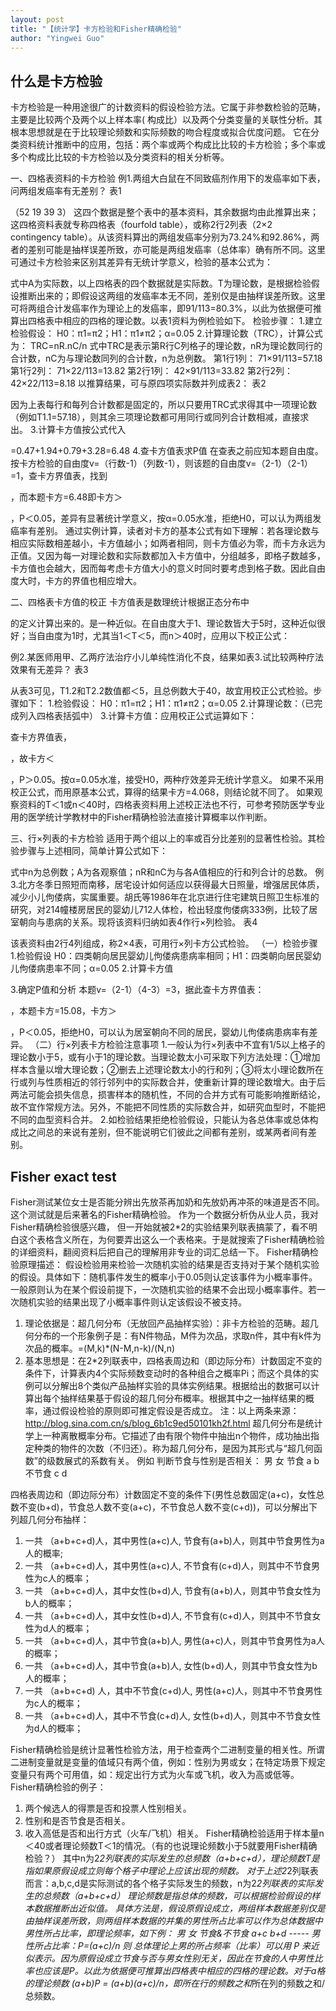 ```yaml
---
layout: post
title: "【统计学】卡方检验和Fisher精确检验"
author: "Yingwei Guo"
---
```


## 什么是卡方检验

卡方检验是一种用途很广的计数资料的假设检验方法。它属于非参数检验的范畴，主要是比较两个及两个以上样本率( 构成比）以及两个分类变量的关联性分析。其根本思想就是在于比较理论频数和实际频数的吻合程度或拟合优度问题。
它在分类资料统计推断中的应用，包括：两个率或两个构成比比较的卡方检验；多个率或多个构成比比较的卡方检验以及分类资料的相关分析等。
 
一、四格表资料的卡方检验
例1.两组大白鼠在不同致癌剂作用下的发癌率如下表，问两组发癌率有无差别？
表1

（52 19 39 3） 这四个数据是整个表中的基本资料，其余数据均由此推算出来；这四格资料表就专称四格表（fourfold table），或称2行2列表（2×2 contingency table）。从该资料算出的两组发癌率分别为73.24%和92.86%，两者的差别可能是抽样误差所致，亦可能是两组发癌率（总体率）确有所不同。这里可通过卡方检验来区别其差异有无统计学意义，检验的基本公式为：

式中A为实际数，以上四格表的四个数据就是实际数。T为理论数，是根据检验假设推断出来的；即假设这两组的发癌率本无不同，差别仅是由抽样误差所致。这里可将两组合计发癌率作为理论上的发癌率，即91/113=80.3%，以此为依据便可推算出四格表中相应的四格的理论数。以表1资料为例检验如下。
检验步骤：
1.建立检验假设：
H0：π1=π2；H1：π1≠π2；α=0.05
2.计算理论数（TRC），计算公式为：
TRC=nR.nC/n
式中TRC是表示第R行C列格子的理论数，nR为理论数同行的合计数，nC为与理论数同列的合计数，n为总例数。
第1行1列： 71×91/113=57.18
第1行2列： 71×22/113=13.82
第2行1列： 42×91/113=33.82
第2行2列： 42×22/113=8.18
以推算结果，可与原四项实际数并列成表2：
表2

因为上表每行和每列合计数都是固定的，所以只要用TRC式求得其中一项理论数（例如T1.1=57.18），则其余三项理论数都可用同行或同列合计数相减，直接求出。
3.计算卡方值按公式代入

=0.47+1.94+0.79+3.28=6.48
4.查卡方值表求P值
在查表之前应知本题自由度。按卡方检验的自由度v=（行数-1）（列数-1），则该题的自由度v=（2-1）（2-1）=1，查卡方界值表，找到

，而本题卡方=6.48即卡方＞

，P＜0.05，差异有显著统计学意义，按α=0.05水准，拒绝H0，可以认为两组发癌率有差别。
通过实例计算，读者对卡方的基本公式有如下理解：若各理论数与相应实际数相差越小，卡方值越小；如两者相同，则卡方值必为零，而卡方永远为正值。又因为每一对理论数和实际数都加入卡方值中，分组越多，即格子数越多，卡方值也会越大，因而每考虑卡方值大小的意义时同时要考虑到格子数。因此自由度大时，卡方的界值也相应增大。
 
二、四格表卡方值的校正
卡方值表是数理统计根据正态分布中

的定义计算出来的。是一种近似。在自由度大于1、理论数皆大于5时，这种近似很好；当自由度为1时，尤其当1＜T＜5，而n＞40时，应用以下校正公式：

例2.某医师用甲、乙两疗法治疗小儿单纯性消化不良，结果如表3.试比较两种疗法效果有无差异？
表3

从表3可见，T1.2和T2.2数值都＜5，且总例数大于40，故宜用校正公式检验。步骤如下：
1.检验假设：
H0：π1=π2；H1：π1≠π2；α=0.05
2.计算理论数：（已完成列入四格表括弧中）
3.计算卡方值：应用校正公式运算如下：

查卡方界值表，

，故卡方＜

，P＞0.05。按α=0.05水准，接受H0，两种疗效差异无统计学意义。 
如果不采用校正公式，而用原基本公式，算得的结果卡方=4.068，则结论就不同了。
如果观察资料的T＜1或n＜40时，四格表资料用上述校正法也不行，可参考预防医学专业用的医学统计学教材中的Fisher精确检验法直接计算概率以作判断。
 
三、行×列表的卡方检验
适用于两个组以上的率或百分比差别的显著性检验。其检验步骤与上述相同，简单计算公式如下： 

式中n为总例数；A为各观察值；nR和nC为与各A值相应的行和列合计的总数。
例3.北方冬季日照短而南移，居宅设计如何适应以获得最大日照量，增强居民体质，减少小儿佝偻病，实属重要。胡氏等1986年在北京进行住宅建筑日照卫生标准的研究，对214幢楼房居民的婴幼儿712人体检，检出轻度佝偻病333例，比较了居室朝向与患病的关系。现将该资料归纳如表4作行×列检验。
表4

该表资料由2行4列组成，称2×4表，可用行×列卡方公式检验。
（一）检验步骤
1.检验假设
H0：四类朝向居民婴幼儿佝偻病患病率相同；H1：四类朝向居民婴幼儿佝偻病患率不同；α=0.05
2.计算卡方值

3.确定P值和分析
本题v=（2-1）（4-3）=3，据此查卡方界值表：

，本题卡方=15.08，卡方＞

 ，P＜0.05，拒绝H0，可以认为居室朝向不同的居民，婴幼儿佝偻病患病率有差异。
（二）行×列表卡方检验注意事项
1.一般认为行×列表中不宜有1/5以上格子的理论数小于5，或有小于1的理论数。当理论数太小可采取下列方法处理：①增加样本含量以增大理论数；②删去上述理论数太小的行和列；③将太小理论数所在行或列与性质相近的邻行邻列中的实际数合并，使重新计算的理论数增大。由于后两法可能会损失信息，损害样本的随机性，不同的合并方式有可能影响推断结论，故不宜作常规方法。另外，不能把不同性质的实际数合并，如研究血型时，不能把不同的血型资料合并。
2.如检验结果拒绝检验假设，只能认为各总体率或总体构成比之间总的来说有差别，但不能说明它们彼此之间都有差别，或某两者间有差别。


## Fisher exact test

Fisher测试某位女士是否能分辨出先放茶再加奶和先放奶再冲茶的味道是否不同。这个测试就是后来著名的Fisher精确检验。
作为一个数据分析伪从业人员，我对Fisher精确检验很感兴趣， 但一开始就被2*2的实验结果列联表搞蒙了，看不明白这个表格含义所在，为何要弄出这么一个表格来。于是就搜索了Fisher精确检验的详细资料，翻阅资料后把自己的理解用非专业的词汇总结一下。
Fisher精确检验原理描述：
假设检验用来检验一次随机实验的结果是否支持对于某个随机实验的假设。具体如下：随机事件发生的概率小于0.05则认定该事件为小概率事件。一般原则认为在某个假设前提下，一次随机实验的结果不会出现小概率事件。若一次随机实验的结果出现了小概率事件则认定该假设不被支持。
 
1. 理论依据是：超几何分布（无放回产品抽样实验）：非卡方检验的范畴。超几何分布的一个形象例子是：有N件物品，M件为次品，求取n件，其中有k件为次品的概率。=(M,k)*(N-M,n-k)/(N,n)
2. 基本思想是：在2*2列联表中，四格表周边和（即边际分布）计数固定不变的条件下，计算表内4个实际频数变动时的各种组合之概率Pi；而这个具体的实例可以分解出8个类似产品抽样实验的具体实例结果。根据给出的数据可以计算出每个抽样结果基于假设的超几何分布概率。根据其中之一抽样结果的概率，通过假设检验的原则即可推定假设是否成立。
注：以上两条来源：http://blog.sina.com.cn/s/blog_6b1c9ed50101kh2f.html
超几何分布是统计学上一种离散概率分布。它描述了由有限个物件中抽出n个物件，成功抽出指定种类的物件的次数（不归还）。称为超几何分布，是因为其形式与“超几何函数”的级数展式的系数有关。
例如 判断节食与性别是否相关：
                   男        女
节食                a         b
不节食              c         d
 
四格表周边和（即边际分布）计数固定不变的条件下(男性总数固定(a+c)，女性总数不变(b+d)，节食总人数不变(a+c)，不节食总人数不变(c+d))，可以分解出下列超几何分布抽样：
1. 一共 （a+b+c+d)人，其中男性(a+c)人, 节食有(a+b)人，则其中节食男性为a人的概率;
2. 一共 （a+b+c+d)人，其中男性(a+c)人, 不节食有(c+d)人，则其中不节食男性为c人的概率；
3. 一共 （a+b+c+d)人，其中女性(b+d)人, 节食有(a+b)人，则其中节食女性为b人的概率；
4. 一共 （a+b+c+d)人，其中女性(b+d)人, 不节食有(c+d)人，则其中不节食女性为d人的概率；
5. 一共 （a+b+c+d)人，其中节食(a+b)人, 男性(a+c)人，则其中节食男性为a人的概率；
6. 一共 （a+b+c+d)人，其中节食(a+b)人, 女性(b+d)人，则其中节食女性为b人的概率；
7. 一共 （a+b+c+d) 人，其中不节食(c+d)人, 男性(a+c)人，则其中不节食男性为c人的概率；
8. 一共 （a+b+c+d)人，其中不节食(c+d)人, 女性(b+d)人，则其中不节食女性为d人的概率；
 
Fisher精确检验是统计显著性检验方法，用于检查两个二进制变量的相关性。所谓二进制变量就是变量的值域只有两个值，例如：性别为男或女；在特定场景下规定变量只有两个可用值，如：规定出行方式为火车或飞机，收入为高或低等。
Fisher精确检验的例子：
1.   两个候选人的得票是否和投票人性别相关。
2.   性别和是否节食是否相关。
3.   收入高低是否和出行方式（火车/飞机）相关。
Fisher精确检验适用于样本量n＜40或者理论频数T＜1的情况。（有的也说理论频数小于5就要用Fisher精确检验？）
其中n为2*2列联表的实际发生的总频数（a+b+c+d），理论频数T是指如果原假设成立则每个格子中理论上应该出现的频数。
对于上述2*2列联表而言：a,b,c,d是实际测试的各个格子实际发生的频数，n为2*2列联表的实际发生的总频数（a+b+c+d）
理论频数是指总体的频数，可以根据检验假设的样本数据推断出近似值。 具体方法是，假设原假设成立，两组样本数据差别仅是由抽样误差所致，则两组样本数据的并集的男性所占比率可以作为总体数据中男性所占比率，即理论频率，如下例：
                                男        女
   节食&不节食          a+c     b+d       ----- 男性所占比率：P=(a+c)/n
    则 总体理论上男的所占频率（比率）可以用 P 来近似表示。因为原假设成立节食与否与男女性别无关，因此在节食的人中男性比率也应该是P。以此为依据便可推算出四格表中相应的四格的理论数。对于a格的理论频数 (a+b)*P = (a+b)*(a+c)/n，即所在行的频数之和*所在列的频数之和/总频数。
